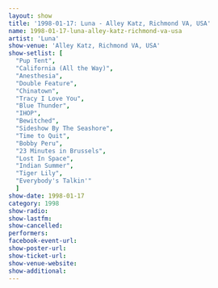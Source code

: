 ```yaml
---
layout: show
title: '1998-01-17: Luna - Alley Katz, Richmond VA, USA'
name: 1998-01-17-luna-alley-katz-richmond-va-usa
artist: 'Luna'
show-venue: 'Alley Katz, Richmond VA, USA'
show-setlist: [
  "Pup Tent",
  "California (All the Way)",
  "Anesthesia",
  "Double Feature",
  "Chinatown",
  "Tracy I Love You",
  "Blue Thunder",
  "IHOP",
  "Bewitched",
  "Sideshow By The Seashore",
  "Time to Quit",
  "Bobby Peru",
  "23 Minutes in Brussels",
  "Lost In Space",
  "Indian Summer",
  "Tiger Lily",
  "Everybody's Talkin'"
  ]
show-date: 1998-01-17
category: 1998
show-radio: 
show-lastfm: 
show-cancelled: 
performers: 
facebook-event-url: 
show-poster-url: 
show-ticket-url: 
show-venue-website: 
show-additional: 
---
```


